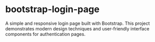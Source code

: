 # bootstrap-login-page
A simple and responsive login page built with Bootstrap. This project demonstrates modern design techniques and user-friendly interface components for authentication pages.
